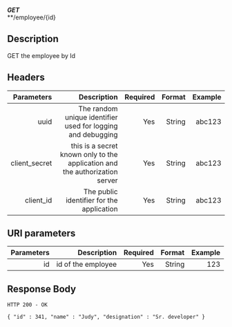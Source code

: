 ***GET***
<br/> **/employee/{id}

**Description**
------------------
GET the employee by Id

**Headers**
------------------
| Parameters | Description | Required | Format | Example |
| ------:| -----------:| --------:|------:|-----:|
| uuid | The random unique identifier used for logging and debugging | Yes | String | abc123 |
| client_secret| this is a secret known only to the application and the authorization server | Yes | String | abc123 |
| client_id | The public identifier for the application | Yes | String | abc123 |

**URI parameters**
------------------
| Parameters | Description | Required | Format | Example |
| ------:| -----------:| --------:|------:|-----:|
| id | id of the employee  | Yes | String | 123 |


**Response Body**
------------------
```
HTTP 200 - OK
```

```
{ "id" : 341, "name" : "Judy", "designation" : "Sr. developer" }
```
